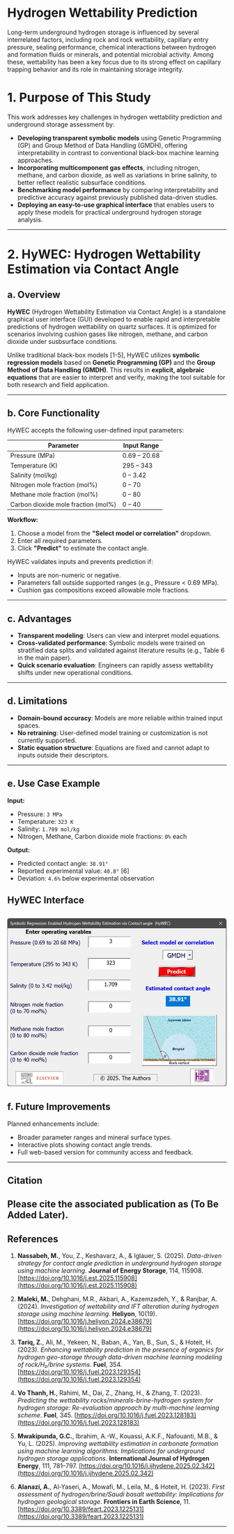 # Hydrogen Wettability Prediction

Long-term underground hydrogen storage is influenced by several interrelated factors, including rock and rock wettability, capillary entry pressure, sealing performance, chemical interactions between hydrogen and formation fluids or minerals, and potential microbial activity. Among these, wettability has been a key focus due to its strong effect on capillary trapping behavior and its role in maintaining storage integrity.


# 1. Purpose of This Study

This work addresses key challenges in hydrogen wettability prediction and underground storage assessment by:

- **Developing transparent symbolic models** using Genetic Programming (GP) and Group Method of Data Handling (GMDH), offering interpretability in contrast to conventional black-box machine learning approaches.
- **Incorporating multicomponent gas effects**, including nitrogen, methane, and carbon dioxide, as well as variations in brine salinity, to better reflect realistic subsurface conditions.
- **Benchmarking model performance** by comparing interpretability and predictive accuracy against previously published data-driven studies.
- **Deploying an easy-to-use graphical interface** that enables users to apply these models for practical underground hydrogen storage analysis.

---


# 2. HyWEC: Hydrogen Wettability Estimation via Contact Angle

## a. Overview

**HyWEC** (Hydrogen Wettability Estimation via Contact Angle) is a standalone graphical user interface (GUI) developed to enable rapid and interpretable predictions of hydrogen wettability on quartz surfaces. It is optimized for scenarios involving cushion gases like nitrogen, methane, and carbon dioxide under susbsurface conditions.

Unlike traditional black-box models [1-5], HyWEC utilizes **symbolic regression models** based on **Genetic Programming (GP)** and the **Group Method of Data Handling (GMDH)**. This results in **explicit, algebraic equations** that are easier to interpret and verify, making the tool suitable for both research and field application.

---

## b. Core Functionality

HyWEC accepts the following user-defined input parameters:

| **Parameter**            | **Input Range**         |
|--------------------------|-------------------------|
| Pressure (MPa)           | 0.69 – 20.68            |
| Temperature (K)          | 295 – 343               |
| Salinity (mol/kg)        | 0 – 3.42                |
| Nitrogen mole fraction (mol%)  | 0 – 70                  |
| Methane mole fraction (mol%) | 0 – 80                  |
| Carbon dioxide mole fraction (mol%) | 0 – 40                  |

**Workflow:**
1. Choose a model from the **"Select model or correlation"** dropdown.
2. Enter all required parameters.
3. Click **"Predict"** to estimate the contact angle.

HyWEC validates inputs and prevents prediction if:
- Inputs are non-numeric or negative.
- Parameters fall outside supported ranges (e.g., Pressure < 0.69 MPa).
- Cushion gas compositions exceed allowable mole fractions.

---

## c. Advantages

- **Transparent modeling**: Users can view and interpret model equations.
- **Cross-validated performance**: Symbolic models were trained on stratified data splits and validated against literature results (e.g., Table 6 in the main paper).
- **Quick scenario evaluation**: Engineers can rapidly assess wettability shifts under new operational conditions.

---

## d. Limitations

- **Domain-bound accuracy**: Models are more reliable within trained input spaces.
- **No retraining**: User-defined model training or customization is not currently supported.
- **Static equation structure**: Equations are fixed and cannot adapt to inputs outside their descriptors.

---

## e. Use Case Example

**Input:**
- Pressure: `3 MPa`
- Temperature: `323 K`
- Salinity: `1.709 mol/kg`
- Nitrogen, Methane, Carbon dioxide mole fractions: `0%` each

**Output:**
- Predicted contact angle: `38.91°`
- Reported experimental value: `40.8°` [6]  
- Deviation: `4.6%` below experimental observation

## HyWEC Interface
![HyWEC GUI](https://github.com/JNTurkson/Hydrogen-Wettability-Prediction/blob/main/HyWEC.jpg)
---

## f. Future Improvements

Planned enhancements include:
- Broader parameter ranges and mineral surface types.
- Interactive plots showing contact angle trends.
- Full web-based version for community access and feedback.

---

## Citation

Please cite the associated publication as (To Be Added Later).
---

## References

1. **Nassabeh, M.**, You, Z., Keshavarz, A., & Iglauer, S. (2025). *Data-driven strategy for contact angle prediction in underground hydrogen storage using machine learning*. **Journal of Energy Storage**, 114, 115908. [https://doi.org/10.1016/j.est.2025.115908](https://doi.org/10.1016/j.est.2025.115908)

2. **Maleki, M.**, Dehghani, M.R., Akbari, A., Kazemzadeh, Y., & Ranjbar, A. (2024). *Investigation of wettability and IFT alteration during hydrogen storage using machine learning*. **Heliyon**, 10(19). [https://doi.org/10.1016/j.heliyon.2024.e38679](https://doi.org/10.1016/j.heliyon.2024.e38679)

3. **Tariq, Z.**, Ali, M., Yekeen, N., Baban, A., Yan, B., Sun, S., & Hoteit, H. (2023). *Enhancing wettability prediction in the presence of organics for hydrogen geo-storage through data-driven machine learning modeling of rock/H₂/brine systems*. **Fuel**, 354. [https://doi.org/10.1016/j.fuel.2023.129354](https://doi.org/10.1016/j.fuel.2023.129354)

4. **Vo Thanh, H.**, Rahimi, M., Dai, Z., Zhang, H., & Zhang, T. (2023). *Predicting the wettability rocks/minerals-brine-hydrogen system for hydrogen storage: Re-evaluation approach by multi-machine learning scheme*. **Fuel**, 345. [https://doi.org/10.1016/j.fuel.2023.128183](https://doi.org/10.1016/j.fuel.2023.128183)

5. **Mwakipunda, G.C.**, Ibrahim, A.-W., Kouassi, A.K.F., Nafouanti, M.B., & Yu, L. (2025). *Improving wettability estimation in carbonate formation using machine learning algorithms: Implications for underground hydrogen storage applications*. **International Journal of Hydrogen Energy**, 111, 781–797. [https://doi.org/10.1016/j.ijhydene.2025.02.342](https://doi.org/10.1016/j.ijhydene.2025.02.342)

6. **Alanazi, A.**, Al-Yaseri, A., Mowafi, M., Leila, M., & Hoteit, H. (2023). *First assessment of hydrogen/brine/Saudi basalt wettability: Implications for hydrogen geological storage*. **Frontiers in Earth Science**, 11. [https://doi.org/10.3389/feart.2023.1225131](https://doi.org/10.3389/feart.2023.1225131)

---

